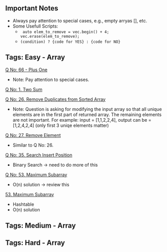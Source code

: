 ## Important Notes ##

* Always pay attention to special cases, e.g., empty arryas [], etc.
* Some Usefull Scripts:
  *  ` auto elem_to_remove = vec.begin() + 4;
        vec.erase(elem_to_remove);`
  * ` (condition) ? {code for YES} : {code for NO} `


## Tags: Easy - Array ##

[Q No: 66 - Plus One](https://leetcode.com/problems/plus-one/) 
* Note: Pay attention to special cases.

[Q No: 1. Two Sum](https://leetcode.com/problems/two-sum/submissions/) 

[Q No: 26. Remove Duplicates from Sorted Array](https://leetcode.com/problems/remove-duplicates-from-sorted-array/) 
* Note: Question is asking for modifying the input array so that all unique elements are in the first part of returned array. The remaining elements are not important. For example: input = [1,1,2,2,4], output can be = [1,2,4,2,4] (only first 3 uniqe elements matter)

[Q No: 27. Remove Element](https://leetcode.com/problems/remove-element/) 
* Similar to Q No: 26. 

[Q No: 35. Search Insert Position](https://leetcode.com/problems/search-insert-position/) 
* Binary Search -> need to do more of this

[Q No: 53. Maximum Subarray](https://leetcode.com/problems/maximum-subarray/) 
* O(n) solution -> review this 

[53. Maximum Subarray](https://leetcode.com/problems/maximum-subarray/) 
* Hashtable
* O(n) solution

## Tags: Medium - Array ##

## Tags: Hard - Array ##
